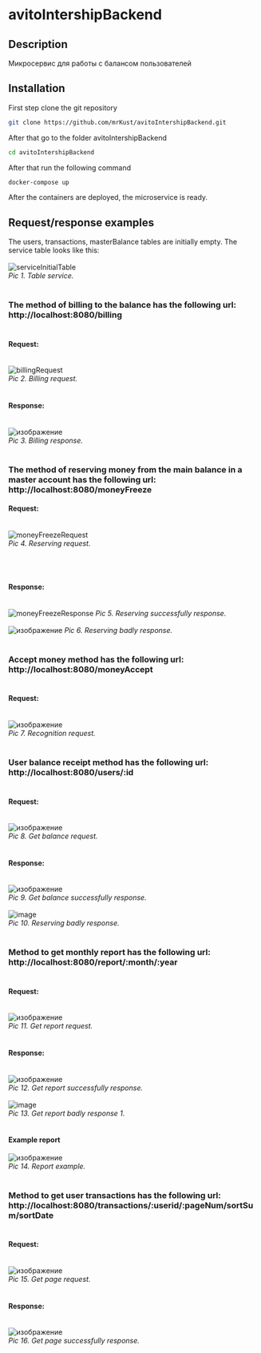 # avitoIntershipBackend

## Description
Микросервис для работы с балансом пользователей

## Installation
First step clone the git repository
```bash
git clone https://github.com/mrKust/avitoIntershipBackend.git
```

After that go to the folder avitoIntershipBackend
```bash
cd avitoIntershipBackend
```

After that run the following command
```bash
docker-compose up 
```

After the containers are deployed, the microservice is ready.

## Request/response examples

The users, transactions, masterBalance tables are initially empty. The service table looks like this:<br><br>
![serviceInitialTable](https://user-images.githubusercontent.com/45081619/201553901-f49fd332-1453-412d-aa99-747e4866d2d0.png)<br> *Pic 1. Table service.* <br><br>

### The method of billing to the balance has the following url: http://localhost:8080/billing <br><br>
#### Request:<br><br>
![billingRequest](https://user-images.githubusercontent.com/45081619/201554334-0d65e4d9-9dfc-4f66-89c5-42888cef068d.png)
<br> *Pic 2. Billing request.* <br><br>
#### Response:<br><br>
![изображение](https://user-images.githubusercontent.com/45081619/201555690-41b8103e-813d-4d5a-87af-62dc5279781c.png)<br> *Pic 3. Billing response.* <br><br>

### The method of reserving money from the main balance in a master account has the following url: http://localhost:8080/moneyFreeze
#### Request:<br><br>
![moneyFreezeRequest](https://user-images.githubusercontent.com/45081619/201554458-4eead1d4-c7cf-42fa-9c6c-c80385956e0f.png)
<br>*Pic 4. Reserving request.* <br><br>
<br><br>
#### Response:<br><br>
![moneyFreezeResponse](https://user-images.githubusercontent.com/45081619/201554581-851c594f-2eac-416a-915a-b6f1997ef832.png)
*Pic 5. Reserving successfully response.* <br><br>
![изображение](https://user-images.githubusercontent.com/45081619/201554510-e031b614-54e1-42f3-a12b-0484279cf20d.png)
*Pic 6. Reserving badly response.* <br><br>

### Accept money method has the following url: http://localhost:8080/moneyAccept <br><br>
#### Request:<br><br>
![изображение](https://user-images.githubusercontent.com/45081619/201554827-16a809b2-d250-42b9-800e-c55c36cf1633.png)
<br> *Pic 7. Recognition request.* <br><br>

### User balance receipt method has the following url: http://localhost:8080/users/:id <br><br>
#### Request:<br><br>
![изображение](https://user-images.githubusercontent.com/45081619/201554944-2cc88558-0835-438c-b429-ca1c3e3c6ad0.png)
<br> *Pic 8. Get balance request.* <br><br>
#### Response:<br><br>
![изображение](https://user-images.githubusercontent.com/45081619/201554981-a82dcb3c-a1eb-4b2a-bae2-e18cb9e01c8f.png)
<br> *Pic 9. Get balance successfully response.* <br><br>
![image](https://user-images.githubusercontent.com/79422421/197415575-118cc5be-680b-49b6-8204-43d6d9166dab.png)<br> *Pic 10. Reserving badly response.* <br><br>

### Method to get monthly report has the following url: http://localhost:8080/report/:month/:year <br><br>
#### Request:<br><br>
![изображение](https://user-images.githubusercontent.com/45081619/201555091-db058c0b-80a6-4d86-9106-5f50ef9b99e4.png)<br> *Pic 11. Get report request.* <br><br>
#### Response:<br><br>
![изображение](https://user-images.githubusercontent.com/45081619/201555107-d1eb8c58-2a9e-4e3c-91db-f4b9c52b2b76.png)
<br> *Pic 12. Get report successfully response.* <br><br>
![image](https://user-images.githubusercontent.com/79422421/197415695-74dfdb5e-d0eb-4c9d-8dbb-ee7999ab8c30.png)<br> *Pic 13. Get report badly response 1.* <br><br>
#### Example report
![изображение](https://user-images.githubusercontent.com/45081619/201555375-f430e321-7a01-4339-8c75-47c815053747.png)<br>
*Pic 14. Report example.* <br><br>

### Method to get user transactions has the following url: http://localhost:8080/transactions/:userid/:pageNum/sortSum/sortDate <br><br>
#### Request:<br><br>
![изображение](https://user-images.githubusercontent.com/45081619/201555193-dbc1a997-4461-4c4c-96ab-11525d4cb407.png)<br> *Pic 15. Get page request.* <br><br>
#### Response:<br><br>
![изображение](https://user-images.githubusercontent.com/45081619/201555341-53a6f594-b8a0-40b1-815c-774aab9faa61.png)
<br> *Pic 16. Get page successfully response.* <br><br>
